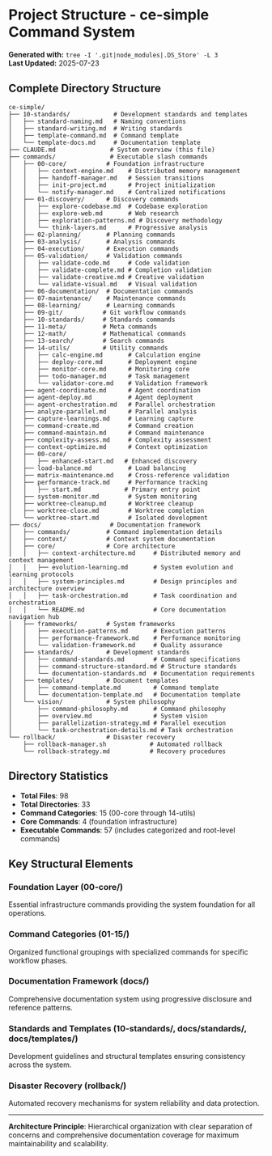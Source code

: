 # Project Structure - ce-simple Command System

**Generated with:** `tree -I '.git|node_modules|.DS_Store' -L 3`  
**Last Updated:** 2025-07-23

## Complete Directory Structure

```
ce-simple/
├── 10-standards/            # Development standards and templates
│   ├── standard-naming.md   # Naming conventions
│   ├── standard-writing.md  # Writing standards
│   ├── template-command.md  # Command template
│   └── template-docs.md     # Documentation template
├── CLAUDE.md               # System overview (this file)
├── commands/               # Executable slash commands
│   ├── 00-core/           # Foundation infrastructure
│   │   ├── context-engine.md    # Distributed memory management
│   │   ├── handoff-manager.md   # Session transitions
│   │   ├── init-project.md      # Project initialization
│   │   └── notify-manager.md    # Centralized notifications
│   ├── 01-discovery/      # Discovery commands
│   │   ├── explore-codebase.md  # Codebase exploration
│   │   ├── explore-web.md       # Web research
│   │   ├── exploration-patterns.md # Discovery methodology
│   │   └── think-layers.md      # Progressive analysis
│   ├── 02-planning/       # Planning commands
│   ├── 03-analysis/       # Analysis commands
│   ├── 04-execution/      # Execution commands
│   ├── 05-validation/     # Validation commands
│   │   ├── validate-code.md     # Code validation
│   │   ├── validate-complete.md # Completion validation
│   │   ├── validate-creative.md # Creative validation
│   │   └── validate-visual.md   # Visual validation
│   ├── 06-documentation/  # Documentation commands
│   ├── 07-maintenance/    # Maintenance commands
│   ├── 08-learning/       # Learning commands
│   ├── 09-git/           # Git workflow commands
│   ├── 10-standards/     # Standards commands
│   ├── 11-meta/          # Meta commands
│   ├── 12-math/          # Mathematical commands
│   ├── 13-search/        # Search commands
│   ├── 14-utils/         # Utility commands
│   │   ├── calc-engine.md       # Calculation engine
│   │   ├── deploy-core.md       # Deployment engine
│   │   ├── monitor-core.md      # Monitoring core
│   │   ├── todo-manager.md      # Task management
│   │   └── validator-core.md    # Validation framework
│   ├── agent-coordinate.md      # Agent coordination
│   ├── agent-deploy.md          # Agent deployment
│   ├── agent-orchestration.md   # Parallel orchestration
│   ├── analyze-parallel.md      # Parallel analysis
│   ├── capture-learnings.md     # Learning capture
│   ├── command-create.md        # Command creation
│   ├── command-maintain.md      # Command maintenance
│   ├── complexity-assess.md     # Complexity assessment
│   ├── context-optimize.md      # Context optimization
│   ├── 00-core/
│   │   ├── enhanced-start.md   # Enhanced discovery
│   ├── load-balance.md          # Load balancing
│   ├── matrix-maintenance.md    # Cross-reference validation
│   ├── performance-track.md     # Performance tracking
│   │   ├── start.md            # Primary entry point
│   ├── system-monitor.md        # System monitoring
│   ├── worktree-cleanup.md      # Worktree cleanup
│   ├── worktree-close.md        # Worktree completion
│   └── worktree-start.md        # Isolated development
├── docs/                   # Documentation framework
│   ├── commands/          # Command implementation details
│   ├── context/           # Context system documentation
│   ├── core/              # Core architecture
│   │   ├── context-architecture.md     # Distributed memory and context management
│   │   ├── evolution-learning.md       # System evolution and learning protocols
│   │   ├── system-principles.md        # Design principles and architecture overview
│   │   ├── task-orchestration.md       # Task coordination and orchestration
│   │   └── README.md                   # Core documentation navigation hub
│   ├── frameworks/        # System frameworks
│   │   ├── execution-patterns.md       # Execution patterns
│   │   ├── performance-framework.md    # Performance monitoring
│   │   └── validation-framework.md     # Quality assurance
│   ├── standards/         # Development standards
│   │   ├── command-standards.md        # Command specifications
│   │   ├── command-structure-standard.md # Structure standards
│   │   └── documentation-standards.md  # Documentation requirements
│   ├── templates/         # Document templates
│   │   ├── command-template.md         # Command template
│   │   └── documentation-template.md   # Documentation template
│   └── vision/            # System philosophy
│       ├── command-philosophy.md       # Command philosophy
│       ├── overview.md                 # System vision
│       ├── parallelization-strategy.md # Parallel execution
│       └── task-orchestration-details.md # Task orchestration
└── rollback/              # Disaster recovery
    ├── rollback-manager.sh            # Automated rollback
    └── rollback-strategy.md           # Recovery procedures
```

## Directory Statistics

- **Total Files**: 98
- **Total Directories**: 33
- **Command Categories**: 15 (00-core through 14-utils)
- **Core Commands**: 4 (foundation infrastructure)
- **Executable Commands**: 57 (includes categorized and root-level commands)

## Key Structural Elements

### Foundation Layer (00-core/)
Essential infrastructure commands providing the system foundation for all operations.

### Command Categories (01-15/)
Organized functional groupings with specialized commands for specific workflow phases.

### Documentation Framework (docs/)
Comprehensive documentation system using progressive disclosure and reference patterns.

### Standards and Templates (10-standards/, docs/standards/, docs/templates/)
Development guidelines and structural templates ensuring consistency across the system.

### Disaster Recovery (rollback/)
Automated recovery mechanisms for system reliability and data protection.

---

**Architecture Principle**: Hierarchical organization with clear separation of concerns and comprehensive documentation coverage for maximum maintainability and scalability.